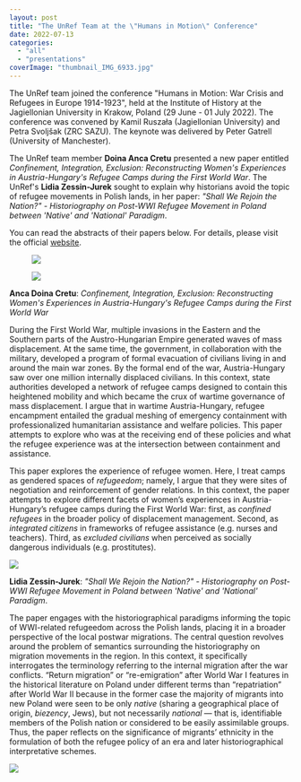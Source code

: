 ```yaml
---
layout: post
title: "The UnRef Team at the \"Humans in Motion\" Conference"
date: 2022-07-13
categories: 
  - "all"
  - "presentations"
coverImage: "thumbnail_IMG_6933.jpg"
---
```


The UnRef team joined the conference "Humans in Motion: War Crisis and Refugees in Europe 1914-1923", held at the Institute of History at the Jagiellonian University in Krakow, Poland (29 June - 01 July 2022). The conference was convened by Kamil Ruszała (Jagiellonian University) and Petra Svoljšak (ZRC SAZU). The keynote was delivered by Peter Gatrell (University of Manchester).

The UnRef team member **Doina Anca Cretu** presented a new paper entitled _Confinement, Integration, Exclusion: Reconstructing Women's Experiences in Austria-Hungary's Refugee Camps during the First World War_. The UnRef's **Lidia Zessin-Jurek** sought to explain why historians avoid the topic of refugee movements in Polish lands, in her paper: _"Shall We Rejoin the Nation?" - Historiography on Post-WWI Refugee Movement in Poland between 'Native' and 'National' Paradigm_.

You can read the abstracts of their papers below. For details, please visit the official [website](https://historia.uj.edu.pl/badania-edukacja/badania-i-wspolpraca/konferencje-naukowe/-/journal_content/56_INSTANCE_wAjGkljW7wJX/11050764/150943146).

<figure>

![](../../../../assets/images/4f123eb1-6cc5-4a23-8213-a1680e882550)

<figcaption>

![](../../../../assets/images/da9ae2c1-69ba-4f17-be5f-ea2636c71d27)

</figcaption>

</figure>

**Anca Doina Cretu**: _Confinement, Integration, Exclusion: Reconstructing Women's Experiences in Austria-Hungary's Refugee Camps during the First World War_

During the First World War, multiple invasions in the Eastern and the Southern parts of the Austro-Hungarian Empire generated waves of mass displacement. At the same time, the government, in collaboration with the military, developed a program of formal evacuation of civilians living in and around the main war zones. By the formal end of the war, Austria-Hungary saw over one million internally displaced civilians. In this context, state authorities developed a network of refugee camps designed to contain this heightened mobility and which became the crux of wartime governance of mass displacement. I argue that in wartime Austria-Hungary, refugee encampment entailed the gradual meshing of emergency containment with professionalized humanitarian assistance and welfare policies. This paper attempts to explore who was at the receiving end of these policies and what the refugee experience was at the intersection between containment and assistance.

This paper explores the experience of refugee women. Here, I treat camps as gendered spaces of _refugeedom_; namely, I argue that they were sites of negotiation and reinforcement of gender relations. In this context, the paper attempts to explore different facets of women’s experiences in Austria-Hungary’s refugee camps during the First World War: first, as _confined refugees_ in the broader policy of displacement management. Second, as _integrated citizens_ in frameworks of refugee assistance (e.g. nurses and teachers). Third, as _excluded civilians_ when perceived as socially dangerous individuals (e.g. prostitutes).

![](../../../../assets/images/thumbnail_IMG_6933-1024x769.jpg)

**Lidia Zessin-Jurek**: _"Shall We Rejoin the Nation?" - Historiography on Post-WWI Refugee Movement in Poland between 'Native' and 'National' Paradigm_.

The paper engages with the historiographical paradigms informing the topic of WWI-related refugeedom across the Polish lands, placing it in a broader perspective of the local postwar migrations. The central question revolves around the problem of semantics surrounding the historiography on migration movements in the region. In this context, it specifically interrogates the terminology referring to the internal migration after the war conflicts. “Return migration” or “re-emigration” after World War I features in the historical literature on Poland under different terms than “repatriation” after World War II because in the former case the majority of migrants into new Poland were seen to be only _native_ (sharing a geographical place of origin, _biezency_, Jews), but not necessarily _national_ — that is, identifiable members of the Polish nation or considered to be easily assimilable groups. Thus, the paper reflects on the significance of migrants’ ethnicity in the formulation of both the refugee policy of an era and later historiographical interpretative schemes. 

![](../../../../assets/images/indeks7-1024x768.jpg)
